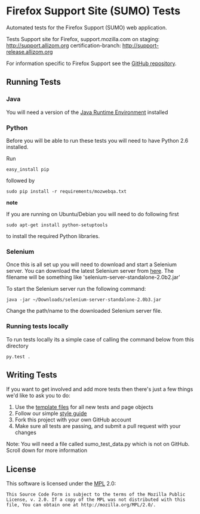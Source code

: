 
Firefox Support Site (SUMO) Tests
===================

Automated tests for the Firefox Support (SUMO) web application.

Tests Support site for Firefox, support.mozilla.com on
staging: http://support.allizom.org
certification-branch: http://support-release.allizom.org

For information specific to Firefox Support see the [GitHub repository][GitHub Support].

[GitHub Support]: https://github.com/jsocol/kitsune

Running Tests
-------------

### Java
You will need a version of the [Java Runtime Environment][JRE] installed

[JRE]: http://www.oracle.com/technetwork/java/javase/downloads/index.html

### Python
Before you will be able to run these tests you will need to have Python 2.6 installed.

Run

    easy_install pip

followed by

    sudo pip install -r requirements/mozwebqa.txt

__note__

If you are running on Ubuntu/Debian you will need to do following first

    sudo apt-get install python-setuptools
    
to install the required Python libraries.

### Selenium
Once this is all set up you will need to download and start a Selenium server. You can download the latest Selenium server from [here][Selenium Downloads]. The filename will be something like 'selenium-server-standalone-2.0b2.jar'

To start the Selenium server run the following command:

    java -jar ~/Downloads/selenium-server-standalone-2.0b3.jar

Change the path/name to the downloaded Selenium server file.

[Selenium Downloads]: http://code.google.com/p/selenium/downloads/list

### Running tests locally

To run tests locally its a simple case of calling the command below from this directory

    py.test . 


Writing Tests
-------------

If you want to get involved and add more tests then there's just a few things
we'd like to ask you to do:

1. Use the [template files][GitHub Templates] for all new tests and page objects
2. Follow our simple [style guide][Style Guide]
3. Fork this project with your own GitHub account
4. Make sure all tests are passing, and submit a pull request with your changes

Note: You will need a file called sumo_test_data.py which is not on GitHub.
      Scroll down for more information

[GitHub Templates]: https://github.com/AutomatedTester/mozwebqa-test-templates
[Style Guide]: https://wiki.mozilla.org/QA/Execution/Web_Testing/Docs/Automation/StyleGuide


License
-------
This software is licensed under the [MPL] 2.0:

    This Source Code Form is subject to the terms of the Mozilla Public
    License, v. 2.0. If a copy of the MPL was not distributed with this
    file, You can obtain one at http://mozilla.org/MPL/2.0/.

[MPL]: http://www.mozilla.org/MPL/2.0/
